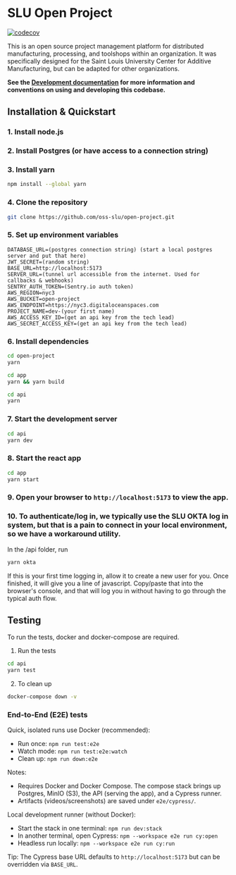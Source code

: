 # SLU Open Project

[![codecov](https://codecov.io/gh/jackcrane/slu-open-project/graph/badge.svg?token=OUAS5BV7BW)](https://codecov.io/gh/jackcrane/slu-open-project)

This is an open source project management platform for distributed manufacturing, processing, and toolshops within an organization. It was specifically designed for the Saint Louis University Center for Additive Manufacturing, but can be adapted for other organizations.

**See the [Development documentation](doc/index.md) for more information and conventions on using and developing this codebase.**

## Installation & Quickstart

### 1. Install node.js

### 2. Install Postgres (or have access to a connection string)

### 3. Install yarn

```bash
npm install --global yarn
```

### 4. Clone the repository

```bash
git clone https://github.com/oss-slu/open-project.git
```

### 5. Set up environment variables

```
DATABASE_URL=(postgres connection string) (start a local postgres server and put that here)
JWT_SECRET=(random string)
BASE_URL=http://localhost:5173
SERVER_URL=(tunnel url accessible from the internet. Used for callbacks & webhooks)
SENTRY_AUTH_TOKEN=(Sentry.io auth token)
AWS_REGION=nyc3
AWS_BUCKET=open-project
AWS_ENDPOINT=https://nyc3.digitaloceanspaces.com
PROJECT_NAME=dev-(your first name)
AWS_ACCESS_KEY_ID=(get an api key from the tech lead)
AWS_SECRET_ACCESS_KEY=(get an api key from the tech lead)
```

### 6. Install dependencies

```bash
cd open-project
yarn
```

```bash
cd app
yarn && yarn build
```

```bash
cd api
yarn
```

### 7. Start the development server

```bash
cd api
yarn dev
```

### 8. Start the react app

```bash
cd app
yarn start
```

### 9. Open your browser to `http://localhost:5173` to view the app.

### 10. To authenticate/log in, we typically use the SLU OKTA log in system, but that is a pain to connect in your local environment, so we have a workaround utility.

In the /api folder, run 

```bash
yarn okta
```

If this is your first time logging in, allow it to create a new user for you. Once finished, it will give you a line of javascript. Copy/paste that into the browser's console, and that will log you in without having to go through the typical auth flow.

## Testing

To run the tests, docker and docker-compose are required.

1. Run the tests

```bash
cd api
yarn test
```

2. To clean up

```bash
docker-compose down -v
```

### End-to-End (E2E) tests

Quick, isolated runs use Docker (recommended):

- Run once: `npm run test:e2e`
- Watch mode: `npm run test:e2e:watch`
- Clean up: `npm run down:e2e`

Notes:
- Requires Docker and Docker Compose. The compose stack brings up Postgres, MinIO (S3), the API (serving the app), and a Cypress runner.
- Artifacts (videos/screenshots) are saved under `e2e/cypress/`.

Local development runner (without Docker):
- Start the stack in one terminal: `npm run dev:stack`
- In another terminal, open Cypress: `npm --workspace e2e run cy:open`
- Headless run locally: `npm --workspace e2e run cy:run`

Tip: The Cypress base URL defaults to `http://localhost:5173` but can be overridden via `BASE_URL`.
